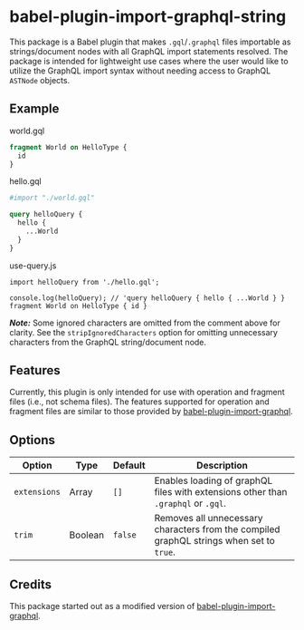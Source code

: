 # babel-plugin-import-graphql-string

This package is a Babel plugin that makes `.gql`/`.graphql` files importable as strings/document nodes with all GraphQL import statements resolved. The package is intended for lightweight use cases where the user would like to utilize the GraphQL import syntax without needing access to GraphQL `ASTNode` objects.

## Example

world.gql

```GraphQL
fragment World on HelloType {
  id
}
```

hello.gql

```GraphQL
#import "./world.gql"

query helloQuery {
  hello {
    ...World
  }
}
```

use-query.js
```JS
import helloQuery from './hello.gql';

console.log(helloQuery); // 'query helloQuery { hello { ...World } } fragment World on HelloType { id }
```

***Note:*** Some ignored characters are omitted from the comment above for clarity. See the `stripIgnoredCharacters` option for omitting unnecessary characters from the GraphQL string/document node.

## Features

Currently, this plugin is only intended for use with operation and fragment files (i.e., not schema files). The features supported for operation and fragment files are similar to those provided by [babel-plugin-import-graphql](https://github.com/detrohutt/babel-plugin-import-graphql/blob/master/README.md#operationfragment-files).

## Options

Option | Type | Default | Description
-|-|-|-
`extensions` | Array | `[]` | Enables loading of graphQL files with extensions other than `.graphql` or `.gql`.
`trim` | Boolean | `false` | Removes all unnecessary characters from the compiled graphQL strings when set to `true`. 

## Credits

This package started out as a modified version of [babel-plugin-import-graphql](https://www.npmjs.com/package/babel-plugin-import-graphql).

